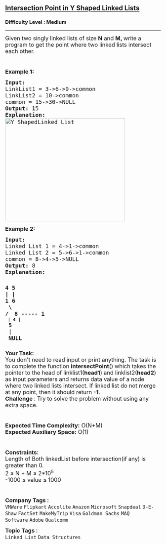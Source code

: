 <h2><a href="https://www.geeksforgeeks.org/problems/intersection-point-in-y-shapped-linked-lists/0">Intersection Point in Y Shaped Linked Lists</a></h2><h3>Difficulty Level : Medium</h3><hr><div class="problems_problem_content__Xm_eO"><p><span style="font-size: 18px;">Given two singly linked lists of size <strong>N</strong> and <strong>M, </strong>write a program to get the point where two linked lists intersect each other.</span></p>
<p>&nbsp;</p>
<p><span style="font-size: 18px;"><strong>Example 1:</strong></span></p>
<pre><span style="font-size: 18px;"><strong>Input:</strong>
LinkList1 = 3-&gt;6-&gt;9-&gt;common
LinkList2 = 10-&gt;common
common = 15-&gt;30-&gt;NULL
<strong>Output: 1</strong>5
<strong>Explanation:
</strong><img class="aligncenter size-full wp-image-2753" style="height: 334px; width: 388px;" title="Y ShapedLinked List" src="https://contribute.geeksforgeeks.org/wp-content/uploads/linked.jpg" alt="Y ShapedLinked List"></span>
</pre>
<p><span style="font-size: 18px;"><strong>Example 2:</strong></span></p>
<pre><span style="font-size: 18px;"><strong>Input: 
</strong>Linked List 1 = 4-&gt;1-&gt;common
Linked List 2 = 5-&gt;6-&gt;1-&gt;common
common = 8-&gt;4-&gt;5-&gt;NULL
<strong>Output: </strong>8
<strong>Explanation: </strong></span>

<span style="font-size: 18px;"><strong>4              5</strong></span>
<span style="font-size: 18px;"><strong>|              |</strong></span>
<span style="font-size: 18px;"><strong>1              6
</strong></span><span style="font-size: 18px;"><strong> \             /</strong></span>
<span style="font-size: 18px;"><strong>  8   -----  1 </strong></span>
   <strong>|</strong>
   <strong>4</strong>
   <strong>|
</strong><span style="font-size: 18px;"><strong>  5</strong></span>
<span style="font-size: 18px;"><strong>  |</strong></span>
<span style="font-size: 18px;"><strong>  NULL       </strong></span></pre>
<p><span style="font-size: 18px;"><strong>Your Task:</strong><br>You don't need to read input or print anything. The task is to complete the function <strong>intersectPoint</strong>() which takes the pointer to the head of linklist1(<strong>head1</strong>) and linklist2(<strong>head2</strong>) as input parameters and&nbsp;returns data value of a node where two linked lists intersect. If linked list do not merge at any point, then it should&nbsp;return <strong>-1</strong>.</span><br><span style="font-size: 18px;"><strong>Challenge </strong>: Try to solve the problem without using any extra space.</span></p>
<p>&nbsp;</p>
<p><span style="font-size: 18px;"><strong>Expected Time Complexity:</strong>&nbsp;O(N+M)<br><strong>Expected Auxiliary Space:</strong>&nbsp;O(1)</span></p>
<p>&nbsp;</p>
<p><span style="font-size: 18px;"><strong>Constraints:<br></strong>Length of Both linkedList before intersection(if any) is greater than 0.<strong><br></strong></span><span style="font-size: 18px;">2 ≤ N + M ≤ 2*10<sup>5</sup><br>-1000&nbsp;≤&nbsp;value ≤&nbsp;1000</span></p>
<p>&nbsp;</p></div><p><span style=font-size:18px><strong>Company Tags : </strong><br><code>VMWare</code>&nbsp;<code>Flipkart</code>&nbsp;<code>Accolite</code>&nbsp;<code>Amazon</code>&nbsp;<code>Microsoft</code>&nbsp;<code>Snapdeal</code>&nbsp;<code>D-E-Shaw</code>&nbsp;<code>FactSet</code>&nbsp;<code>MakeMyTrip</code>&nbsp;<code>Visa</code>&nbsp;<code>Goldman Sachs</code>&nbsp;<code>MAQ Software</code>&nbsp;<code>Adobe</code>&nbsp;<code>Qualcomm</code>&nbsp;<br><p><span style=font-size:18px><strong>Topic Tags : </strong><br><code>Linked List</code>&nbsp;<code>Data Structures</code>&nbsp;
